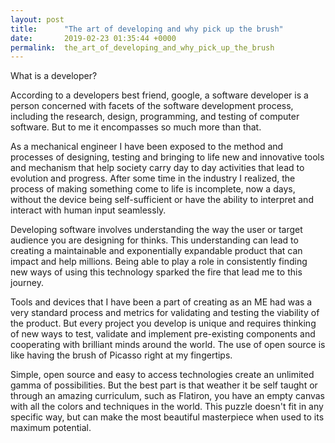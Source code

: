```yaml
---
layout: post
title:      "The art of developing and why pick up the brush"
date:       2019-02-23 01:35:44 +0000
permalink:  the_art_of_developing_and_why_pick_up_the_brush
---
```




What is a developer?

According to a developers best friend, google, a software developer is a person concerned with facets of the software development process, including the research, design, programming, and testing of computer software. But to me it encompasses so much more than that. 

As a mechanical engineer I have been exposed to the method and processes of designing, testing and bringing to life new and innovative tools and mechanism that help society carry day to day activities that lead to evolution and progress. After some time in the industry I realized, the process of making something come to life is incomplete, now a days, without the device being self-sufficient or have the ability to interpret and interact with human input seamlessly. 

Developing software involves understanding the way the user or target audience you are designing for thinks. This understanding can lead to creating a maintainable and exponentially expandable product that can impact and help millions. Being able to play a role in consistently finding new ways of using this technology sparked the fire that lead me to this journey.

Tools and devices that I have been a part of creating as an ME had was a very standard process and metrics for validating and testing the viability of the product. But every project you develop is unique and requires thinking of new ways to test, validate and implement pre-existing components and cooperating with brilliant minds around the world. The use of open source is like having the brush of Picasso right at my fingertips.

Simple, open source and easy to access technologies create an unlimited gamma of possibilities. But the best part is that weather it be self taught or through an amazing curriculum, such as Flatiron, you have an empty canvas with all the colors and techniques in the world. This puzzle doesn't fit in any specific way, but can make the most beautiful masterpiece when used to its maximum potential.

